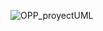 ![OPP_proyectUML](https://user-images.githubusercontent.com/62186502/164345387-a9c9c68e-b620-46fd-a8a4-c5a39825f00d.png)
